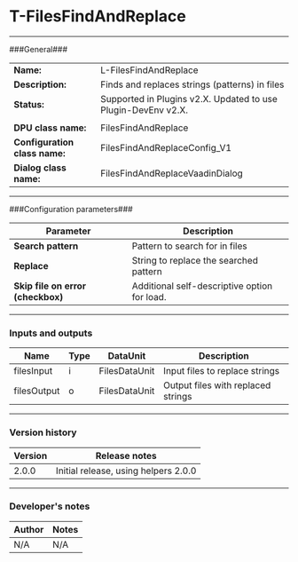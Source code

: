 # T-FilesFindAndReplace #
----------

###General###

|                              |                                                               |
|------------------------------|---------------------------------------------------------------|
|**Name:**                     |L-FilesFindAndReplace                                          |
|**Description:**              |Finds and replaces strings (patterns) in files                 |
|**Status:**                   |Supported in Plugins v2.X. Updated to use Plugin-DevEnv v2.X.       |
|                              |                                                               |
|**DPU class name:**           |FilesFindAndReplace                                            | 
|**Configuration class name:** |FilesFindAndReplaceConfig_V1                                   |
|**Dialog class name:**        |FilesFindAndReplaceVaadinDialog                                | 

***

###Configuration parameters###

|Parameter                        |Description                             |                                                        
|---------------------------------|----------------------------------------|
|**Search pattern** |Pattern to search for in files |
|**Replace** | String to replace the searched pattern|
|**Skip file on error (checkbox)** | Additional self-descriptive option for load. |

***

### Inputs and outputs ###

|Name                |Type       |DataUnit                         |Description                        |
|--------------------|-----------|---------------------------------|-----------------------------------|
|filesInput |i |FilesDataUnit |Input files to replace strings  |
|filesOutput |o|FilesDataUnit|Output files with replaced strings |

***

### Version history ###

|Version            |Release notes                                   |
|-------------------|------------------------------------------------|
|2.0.0              | Initial release, using helpers 2.0.0           |                                


***

### Developer's notes ###

|Author            |Notes                 |
|------------------|----------------------|
|N/A               |N/A                   | 

